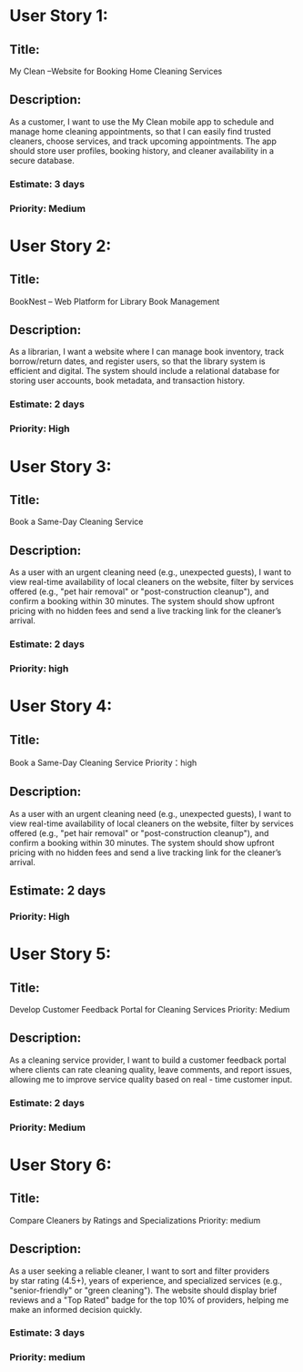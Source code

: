 # User Story 1:
## Title:
My Clean –Website for Booking Home Cleaning Services
## Description:
As a customer, I want to use the My Clean mobile app to schedule and manage home cleaning appointments, so that I can easily find trusted cleaners, choose services, and track upcoming appointments. The app should store user profiles, booking history, and cleaner availability in a secure database.
### Estimate: 3 days
### Priority: Medium

# User Story 2:
## Title:
BookNest – Web Platform for Library Book Management
## Description:
As a librarian, I want a website where I can manage book inventory, track borrow/return dates, and register users, so that the library system is efficient and digital. The system should include a relational database for storing user accounts, book metadata, and transaction history.
### Estimate: 2 days
### Priority: High

# User Story 3:
## Title:
Book a Same-Day Cleaning Service
## Description:
As a user with an urgent cleaning need (e.g., unexpected guests), I want to view real-time availability of local cleaners on the website, filter by services offered (e.g., "pet hair removal" or "post-construction cleanup"), and confirm a booking within 30 minutes. The system should show upfront pricing with no hidden fees and send a live tracking link for the cleaner’s arrival.
### Estimate: 2 days
### Priority: high

# User Story 4:
## Title:
 Book a Same-Day Cleaning Service
Priority：high
## Description:
As a user with an urgent cleaning need (e.g., unexpected guests), I want to view real-time availability of local cleaners on the website, filter by services offered (e.g., "pet hair removal" or "post-construction cleanup"), and confirm a booking within 30 minutes. The system should show upfront pricing with no hidden fees and send a live tracking link for the cleaner’s arrival.
## Estimate: 2 days
### Priority: High

# User Story 5:
## Title:
Develop Customer Feedback Portal for Cleaning Services 
Priority: Medium
## Description:
As a cleaning service provider, I want to build a customer feedback portal where clients can rate cleaning quality, leave comments, and report issues, allowing me to improve service quality based on real - time customer input.
### Estimate: 2 days
### Priority: Medium

# User Story 6:
## Title:
Compare Cleaners by Ratings and Specializations
Priority: medium
## Description:
As a user seeking a reliable cleaner, I want to sort and filter providers by star rating (4.5+), years of experience, and specialized services (e.g., "senior-friendly" or "green cleaning"). The website should display brief reviews and a "Top Rated" badge for the top 10% of providers, helping me make an informed decision quickly.
### Estimate: 3 days
### Priority: medium
